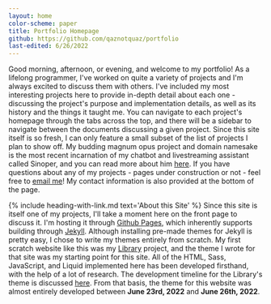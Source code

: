 ```yaml
---
layout: home
color-scheme: paper
title: Portfolio Homepage
github: https://github.com/qaznotquaz/portfolio
last-edited: 6/26/2022
---
```



Good morning, afternoon, or evening, and welcome to my portfolio! As a lifelong programmer, I've worked on quite a variety of projects and I'm always excited to discuss them with others. I've included my most interesting projects here to provide in-depth detail about each one - discussing the project's purpose and implementation details, as well as its history and the things it taught me. You can navigate to each project's homepage through the tabs across the top, and there will be a sidebar to navigate between the documents discussing a given project. Since this site itself is so fresh, I can only feature a small subset of the list of projects I plan to show off. My budding magnum opus project and domain namesake is the most recent incarnation of my chatbot and livestreaming assistant called Sinoper, and you can read more about him [here](/sinoper-v2). If you have questions about any of my projects - pages under construction or not - feel free to <a href="mailto:jess@sinoper.dev?subject=Portfolio" title="jess@sinoper.dev">email me</a>! My contact information is also provided at the bottom of the page.


{% include heading-with-link.md text='About this Site' %}
Since this site is itself one of my projects, I'll take a moment here on the front page to discuss it. I'm hosting it through [Github Pages](https://pages.github.com), which inherently supports building through [Jekyll](https://jekyllrb.com). Although installing pre-made themes for Jekyll is pretty easy, I chose to write my themes entirely from scratch. My first scratch website like this was my [Library](/library) project, and the theme I wrote for that site was my starting point for this site. All of the HTML, Sass, JavaScript, and Liquid implemented here has been developed firsthand, with the help of a lot of research. The development timeline for the Library's theme is discussed [here](/library#timeline). From that basis, the theme for this website was almost entirely developed between **June 23rd, 2022** and **June 26th, 2022**.
